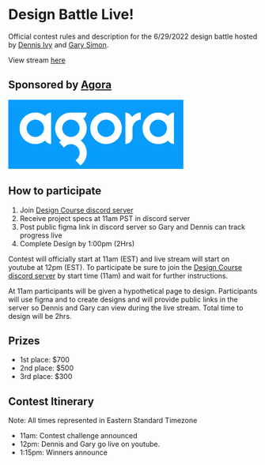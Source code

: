 # Design Battle Live!

Official contest rules and description for the 6/29/2022 design battle hosted by [Dennis Ivy](https://twitter.com/dennisivy11) and [Gary Simon](https://twitter.com/designcoursecom).

View stream [here](#)



## Sponsored by [Agora](https://twitter.com/AgoraIO)


![Agora](/images/agora.png "MarineGEO logo")


## How to participate

1. Join [Design Course discord server](https://discord.gg/2qjP9Qn6)
1. Receive project specs at 11am PST in discord server
1. Post public figma link in discord server so Gary and Dennis can track progress live
1. Complete Design by 1:00pm (2Hrs)

Contest will officially start at 11am (EST) and live stream will start on youtube at 12pm (EST). To participate be sure to join the [Design Course discord server](https://discord.gg/2qjP9Qn6) by start time (11am) and wait for further instructions.

At 11am participants will be given a hypothetical page to design. Participants will use figma and to create designs and will provide public links in the server so Dennis and Gary can view during the live stream. Total time to design will be 2hrs.

## Prizes

- 1st place: $700
- 2nd place: $500
- 3rd place: $300

## Contest Itinerary

Note: All times represented in Eastern Standard Timezone

- 11am: Contest challenge announced
- 12pm: Dennis and Gary go live on youtube.
- 1:15pm: Winners announce 

